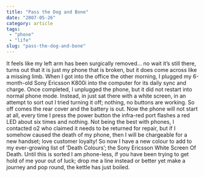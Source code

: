```yaml
---
title: "Pass the Dog and Bone"
date: "2007-05-26"
category: article
tags:
 - "phone"
 - "life"
slug: "pass-the-dog-and-bone"
---
```


It feels like my left arm has been surgically removed… no wait it’s still there, turns out that it is just my phone that is broken, but it does come across like a missing limb. When I got into the office the other morning, I plugged my 6-month-old Sony Ericsson K800i into the computer for its daily sync and charge. Once completed, I unplugged the phone, but it did not restart into normal phone mode. Instead, in just sat there with a white screen, in an attempt to sort out I tried turning it off; nothing, no buttons are working. So off comes the rear cover and the battery is out. Now the phone will not start at all, every time I press the power button the infra-red port flashes a red LED about six times and nothing. Not being the best with phones, I contacted o2 who claimed it needs to be returned for repair, but if I somehow caused the death of my phone, then I will be chargeable for a new handset; love customer loyalty! So now I have a new colour to add to my ever-growing list of ‘Death Colours’; the Sony Ericsson White Screen Of Death. Until this is sorted I am phone-less, if you have been trying to get hold of me your out of luck; drop me a line instead or better yet make a journey and pop round, the kettle has just boiled.
